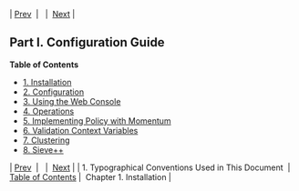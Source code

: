 | [Prev](typographical)  |   |  [Next](install.php) |

## Part I. Configuration Guide
**Table of Contents**

* [1\. Installation](install)
* [2\. Configuration](conf)
* [3\. Using the Web Console](web3)
* [4\. Operations](operations)
* [5\. Implementing Policy with Momentum](policy)
* [6\. Validation Context Variables](policy.context.variables)
* [7\. Clustering](cluster)
* [8\. Sieve++](sieve)

| [Prev](typographical)  |   |  [Next](install.php) |
| 1. Typographical Conventions Used in This Document  | [Table of Contents](index) |  Chapter 1. Installation |
